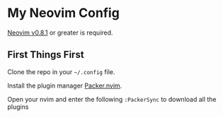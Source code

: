 # My Neovim Config

[Neovim v0.8.1](https://github.com/neovim/neovim/releases) or greater is required.

## First Things First

Clone the repo in your ```~/.config``` file.

Install the plugin manager [Packer.nvim](https://github.com/wbthomason/packer.nvim).
 
Open your nvim and enter the following ```:PackerSync``` to download all the plugins
